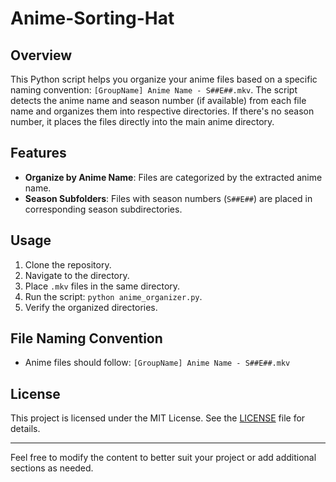 # Anime-Sorting-Hat

## Overview

This Python script helps you organize your anime files based on a specific naming convention: `[GroupName] Anime Name - S##E##.mkv`. The script detects the anime name and season number (if available) from each file name and organizes them into respective directories. If there's no season number, it places the files directly into the main anime directory.

## Features

- **Organize by Anime Name**: Files are categorized by the extracted anime name.
- **Season Subfolders**: Files with season numbers (`S##E##`) are placed in corresponding season subdirectories.

## Usage

1. Clone the repository.
2. Navigate to the directory.
3. Place `.mkv` files in the same directory.
4. Run the script: `python anime_organizer.py`.
5. Verify the organized directories.

## File Naming Convention

- Anime files should follow: `[GroupName] Anime Name - S##E##.mkv`

## License

This project is licensed under the MIT License. See the [LICENSE](LICENSE) file for details.

---

Feel free to modify the content to better suit your project or add additional sections as needed.
